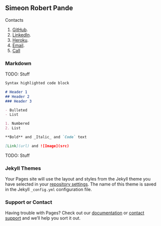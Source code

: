 ## Simeon Robert Pande

Contacts
1. [GitHub](https://github.com/SimahoJr/).
2. [LinkedIn](https://www.linkedin.com/in/simahojr/).
3. [Heroku](https://www.herokuapp.simeonpande.com).
4. [Email](mailto:simeonpande@yahoo.com).
5. [Call](+255715566533)


### Markdown

TODO: Stuff

```markdown
Syntax highlighted code block

# Header 1
## Header 2
### Header 3

- Bulleted
- List

1. Numbered
2. List

**Bold** and _Italic_ and `Code` text

[Link](url) and ![Image](src)
```

TODO: Stuff

### Jekyll Themes

Your Pages site will use the layout and styles from the Jekyll theme you have selected in your [repository settings](https://github.com/SimahoJr/SimahoJr/settings). The name of this theme is saved in the Jekyll `_config.yml` configuration file.

### Support or Contact

Having trouble with Pages? Check out our [documentation](https://docs.github.com/categories/github-pages-basics/) or [contact support](https://github.com/contact) and we’ll help you sort it out.
